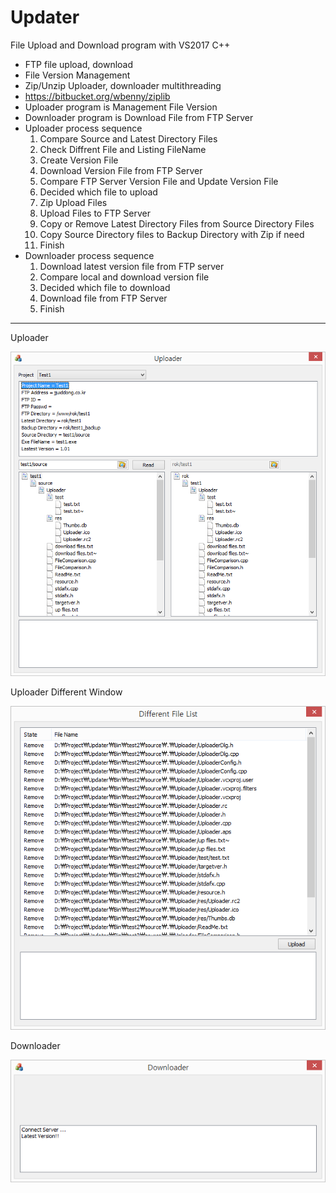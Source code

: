 # Updater
File Upload and Download program with VS2017 C++
- FTP file upload, download
- File Version Management
- Zip/Unzip Uploader, downloader multithreading
 - https://bitbucket.org/wbenny/ziplib
- Uploader program is Management File Version
- Downloader program is Download File from FTP Server
- Uploader process sequence
  1. Compare Source and Latest Directory Files
  2. Check Diffrent File and Listing FileName
  3. Create Version File
  4. Download Version File from FTP Server
  5. Compare FTP Server Version File and Update Version File
  6. Decided which file to upload 
  7. Zip Upload Files
  8. Upload Files to FTP Server
  9. Copy or Remove Latest Directory Files from Source Directory Files
  10. Copy Source Directory files to Backup Directory with Zip if need
  11. Finish
- Downloader process sequence
  1. Download latest version file from FTP server
  2. Compare local and download version file
  3. Decided which file to download
  4. Download file from FTP Server
  5. Finish
 
 --------------------------------------------------------------
Uploader

![Alt text](https://github.com/jjuiddong/Updater/blob/master/Doc/img1.png?raw=true)

Uploader Different Window

![Alt text](https://github.com/jjuiddong/Updater/blob/master/Doc/img2.png?raw=true)

Downloader

![Alt text](https://github.com/jjuiddong/Updater/blob/master/Doc/img3.png?raw=true)
